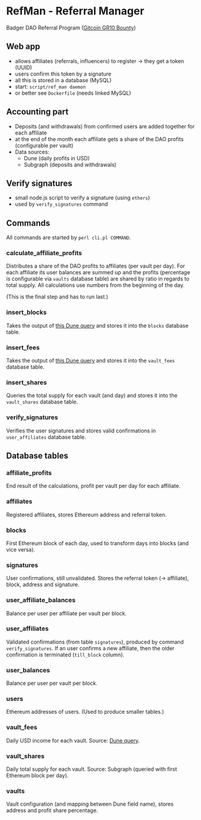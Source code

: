 # RefMan - Referral Manager
Badger DAO Referral Program ([Gitcoin GR10 Bounty](https://gitcoin.co/issue/Badger-Finance/gitcoin/3/100025930))

## Web app

- allows affiliates (referrals, influencers) to register -> they get a token (UUID)
- users confirm this token by a signature
- all this is stored in a database (MySQL)
- start: `script/ref_man daemon`
- or better see `Dockerfile` (needs linked MySQL)

## Accounting part

- Deposits (and withdrawals) from confirmed users are added together for each affiliate
- at the end of the month each affiliate gets a share of the DAO profits (configurable per vault)
- Data sources:
  - Dune (daily profits in USD)
  - Subgraph (deposits and withdrawals)

## Verify signatures

- small node.js script to verify a signature (using `ethers`)
- used by `verify_signatures` command

## Commands

All commands are started by `perl cli.pl COMMAND`.

### calculate_affiliate_profits

Distributes a share of the DAO profits to affiliates (per vault per day). For each affiliate its user balances are summed up and the profits (percentage is configurable via `vaults` database table) are shared by ratio in regards to total supply. All calculations use numbers from the beginning of the day.

(This is the final step and has to run last.)

### insert_blocks

Takes the output of [this Dune query](https://duneanalytics.com/queries/69963) and stores it into the `blocks` database table.

### insert_fees

Takes the output of [this Dune query](https://duneanalytics.com/queries/63667) and stores it into the `vault_fees` database table.

### insert_shares

Queries the total supply for each vault (and day) and stores it into the `vault_shares` database table.

### verify_signatures

Verifies the user signatures and stores valid confirmations in `user_affiliates` database table.

## Database tables

### affiliate_profits

End result of the calculations, profit per vault per day for each affiliate.

### affiliates

Registered affiliates, stores Ethereum address and referral token.

### blocks

First Ethereum block of each day, used to transform days into blocks (and vice versa).

### signatures

User confirmations, still unvalidated. Stores the referral token (-> affiliate), block, address and signature.

### user_affiliate_balances

Balance per user per affiliate per vault per block.

### user_affiliates

Validated confirmations (from table `signatures`), produced by command `verify_signatures`. If an user confirms a new affiliate, then the older confirmation is terminated (`till_block` column).

### user_balances

Balance per user per vault per block.

### users

Ethereum addresses of users. (Used to produce smaller tables.)

### vault_fees

Daily USD income for each vault. Source: [Dune query](https://duneanalytics.com/queries/63667).

### vault_shares

Daily total supply for each vault. Source: Subgraph (queried with first Ethereum block per day).

### vaults

Vault configuration (and mapping between Dune field name), stores address and profit share percentage.
